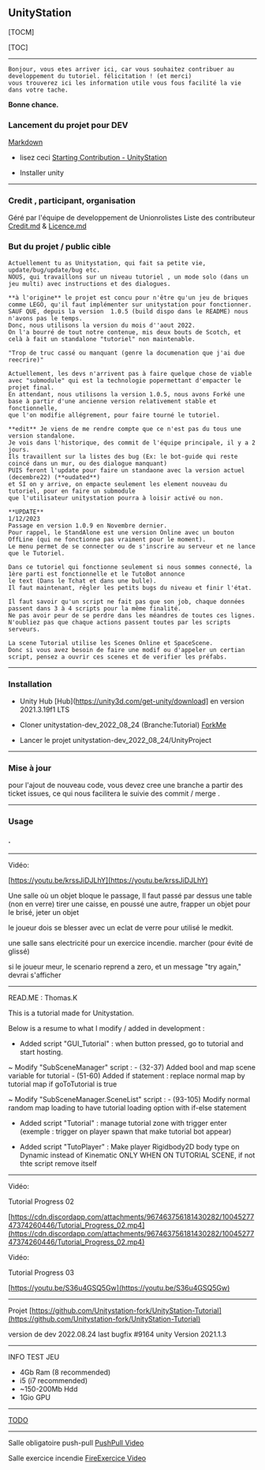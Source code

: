## UnityStation

[TOCM]

[TOC]


----------

```properties
Bonjour, vous etes arriver ici, car vous souhaitez contribuer au developpement du tutoriel. félicitation ! (et merci)
vous trouverez ici les information utile vous fous facilité la vie dans votre tache.
```

**Bonne chance.**

### Lancement du projet pour DEV

[Markdown](https://docs.github.com/en/get-started/writing-on-github/getting-started-with-writing-and-formatting-on-github/basic-writing-and-formatting-syntax)

 - lisez ceci [Starting Contribution - UnityStation](https://unitystation.github.io/unitystation/contribution-guides/Starting-contribution/)

 - Installer unity


----------

### Credit , participant, organisation

Géré par l'équipe de developpement de Unionrolistes Liste des contributeur [Credit.md](/Credit.md) & [Licence.md](/LICENSE)

### But du projet / public cible

 ```properties
Actuellement tu as Unitystation, qui fait sa petite vie, update/bug/update/bug etc.
NOUS, qui travaillons sur un niveau tutoriel , un mode solo (dans un jeu multi) avec instructions et des dialogues.

**à l'origine** le projet est concu pour n'être qu'un jeu de briques comme LEGO, qu'il faut implémenter sur unitystation pour fonctionner.
SAUF QUE, depuis la version  1.0.5 (build dispo dans le README) nous n'avons pas le temps.
Donc, nous utilisons la version du mois d''aout 2022.
On l'a bourré de tout notre contenue, mis deux bouts de Scotch, et celà à fait un standalone "tutoriel" non maintenable.

"Trop de truc cassé ou manquant (genre la documenation que j'ai due reecrire)"

Actuellement, les devs n'arrivent pas à faire quelque chose de viable avec "submodule" qui est la technologie popermettant d'empacter le projet final.
En attendant, nous utilisons la version 1.0.5, nous avons Forké une base à partir d'une ancienne version relativement stable et fonctionnelle,
que l'on modifie allégrement, pour faire tourné le tutoriel.

**edit** Je viens de me rendre compte que ce n'est pas du tous une version standalone.
Je vois dans l'historique, des commit de l'équipe principale, il y a 2 jours.
Ils travaillent sur la listes des bug (Ex: le bot-guide qui reste coincé dans un mur, ou des dialogue manquant) 
PUIS feront l'update pour faire un standaone avec la version actuel (decembre22) (**oudated**)
et SI on y arrive, on empacte seulement les element nouveau du tutoriel, pour en faire un submodule
que l'utilisateur unitystation pourra à loisir activé ou non.

**UPDATE**
1/12/2023
Passage en version 1.0.9 en Novembre dernier.
Pour rappel, le StandAlone est une version Online avec un bouton OffLine (qui ne fonctionne pas vraiment pour le moment).
Le menu permet de se connecter ou de s'inscrire au serveur et ne lance que le Tutoriel.

Dans ce tutoriel qui fonctionne seulement si nous sommes connecté, la 1ère parti est fonctionnelle et le TutoBot annonce
le text (Dans le Tchat et dans une bulle).
Il faut maintenant, rêgler les petits bugs du niveau et finir l'état.

Il faut savoir qu'un script ne fait pas que son job, chaque données  passent dans 3 à 4 scripts pour la même finalité.
Ne pas avoir peur de se perdre dans les méandres de toutes ces lignes.
N'oubliez pas que chaque actions passent toutes par les scripts serveurs.

La scene Tutorial utilise les Scenes Online et SpaceScene.
Donc si vous avez besoin de faire une modif ou d'appeler un certian script, pensez a ouvrir ces scenes et de verifier les préfabs.
```


----------

### Installation

- Unity Hub [Hub](https://unity3d.com/get-unity/download] en version  2021.3.19f1 LTS

- Cloner unitystation-dev_2022_08_24 (Branche:Tutorial) [ForkMe](https://github.com/Unitystation-fork/unitystation-dev_2022_08_24)
 
- Lancer le projet unitystation-dev_2022_08_24/UnityProject

----------

### Mise à jour

pour l'ajout de nouveau code, vous devez cree une branche a partir des ticket issues, ce qui nous facilitera le suivie des commit / merge .

----------

### Usage

#### .

----------

Vidéo:

[https://youtu.be/krssJiDJLhY](https://youtu.be/krssJiDJLhY)

Une salle où un objet bloque le passage, Il faut passé par dessus une table (non en verre) tirer une caisse, en poussé une autre, frapper un objet pour le brisé, jeter un objet

le joueur dois se blesser avec un eclat de verre pour utilisé le medkit.

une salle sans electricité pour un exercice incendie. marcher (pour évité de glissé)

si le joueur meur, le scenario reprend a zero, et un message "try again," devrai s'afficher

----------

READ.ME : Thomas.K

This is a tutorial made for Unitystation.

Below is a resume to what I modify / added in development :

-   Added script "GUI_Tutorial" : when button pressed, go to tutorial and start hosting.

~ Modify "SubSceneManager" script : - (32-37) Added bool and map scene variable for tutorial - (51-60) Added if statement : replace normal map by tutorial map if goToTutorial is true

~ Modify "SubSceneManager.SceneList" script : - (93-105) Modify normal random map loading to have tutorial loading option with if-else statement

-   Added script "Tutorial" : manage tutorial zone with trigger enter (exemple : trigger on player spawn that make tutorial bot appear)
    
-   Added script "TutoPlayer" : Make player Rigidbody2D body type on Dynamic instead of Kinematic ONLY WHEN ON TUTORIAL SCENE, if not thte script remove itself
    

----------

Vidéo:

Tutorial Progress 02

[https://cdn.discordapp.com/attachments/967463756181430282/1004527747374260446/Tutorial_Progress_02.mp4](https://cdn.discordapp.com/attachments/967463756181430282/1004527747374260446/Tutorial_Progress_02.mp4)

Vidéo:

Tutorial Progress 03

[https://youtu.be/S36u4GSQ5Gw](https://youtu.be/S36u4GSQ5Gw)

----------

Projet [https://github.com/Unitystation-fork/UnityStation-Tutorial](https://github.com/Unitystation-fork/UnityStation-Tutorial)

version de dev 2022.08.24 last bugfix #9164
unity Version 2021.1.3

----------

INFO TEST JEU

-   4Gb Ram (8 recommended)
-   i5 (i7 recommended)
-   ~150-200Mb Hdd
-   1Gio GPU

----------


[TODO](https://github.com/orgs/Unitystation-fork/projects/1/views/4?visibleFields=%5B%22Title%22%2C%22Repository%22%2C%22Assignees%22%2C%22Status%22%5D](https://github.com/orgs/Unitystation-fork/projects/1/views/4?visibleFields=%5B%22Title%22%2C%22Labels%22%2C%22Assignees%22%2C%22Repository%22%2C%22Status%22%5D))


------

Salle obligatoire push-pull  [PushPull Video](https://youtu.be/krssJiDJLhY)


Salle exercice incendie [FireExercice Video](https://github.com/Unitystation-fork/UnityStation-Tutorial/blob/main/Images/2022-08-30-181759_1920x1080_scrot.png?raw=true)
